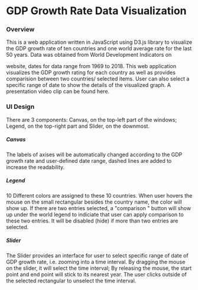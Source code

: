 # GDP Growth Rate Data Visualization

### Overview

This is a web application written in JavaScript using D3.js library to visualize the GDP growth rate of ten countries and one world average rate for the last 50 years. Data was obtained from World Development Indicators on 

[The World Bank]: https://datacatalog.worldbank.org/dataset/world-development-indicators

 website, dates for data range from 1969 to 2018. This web application visualizes the GDP growth rating for each country as well as provides comparision between two countries/ selected items. User can also select a specific range of date to show the details of the visualized graph. A presentation video clip can be found here. 

### UI Design

There are 3 components: Canvas, on the top-left part of the windows; Legend, on the top-right part and Slider, on the downmost.

##### Canvas

The labels of axises will be automatically changed according to the GDP growth rate and user-defined date range, dashed lines are added to increase the readability. 

##### Legend

10 Different colors are assigned to these 10 countries. When user hovers the mouse on the small rectangular besides the country name, the color will show up. If there are two entries selected, a "comparison " button will show up under the world legend to indiciate that user can apply comparison to these two entries. It will be disabled (hide) if more than two entries are selected.

##### Slider

The Slider provides an interface for user to select specific range of date of GDP growth rate, i.e. zooming into a time interval. By dragging  the mouse on the slider, it will select the time interval; By releasing the mouse, the start point and end point will stick to its nearest year. The user clicks outside of the selected rectangular to unselect the time interval.